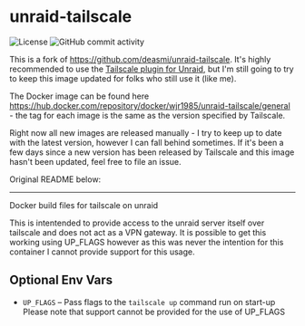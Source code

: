 # unraid-tailscale
![License](https://img.shields.io/github/license/wjr1985/unraid-tailscale)
![GitHub commit activity](https://img.shields.io/github/commit-activity/y/wjr1985/unraid-tailscale)

This is a fork of https://github.com/deasmi/unraid-tailscale. It's highly recommended to use the [Tailscale plugin for Unraid](https://forums.unraid.net/topic/136889-plugin-tailscale/), but I'm still going to try to keep this image updated for folks who still use it (like me).

The Docker image can be found here https://hub.docker.com/repository/docker/wjr1985/unraid-tailscale/general - the tag for each image is the same as the version specified by Tailscale.

Right now all new images are released manually - I try to keep up to date with the latest version, however I can fall behind sometimes. If it's been a few days since a new version has been released by Tailscale and this image hasn't been updated, feel free to file an issue.

Original README below:

---------

Docker build files for tailscale on unraid

This is intentended to provide access to the unraid server itself over tailscale and does not act as a VPN gateway.
It is possible to get this working using UP_FLAGS however as this was never the intention for this container I cannot provide
support for this usage.

## Optional Env Vars

- `UP_FLAGS` &ndash; Pass flags to the `tailscale up` command run on start-up
Please note that support cannot be provided for the use of UP_FLAGS


